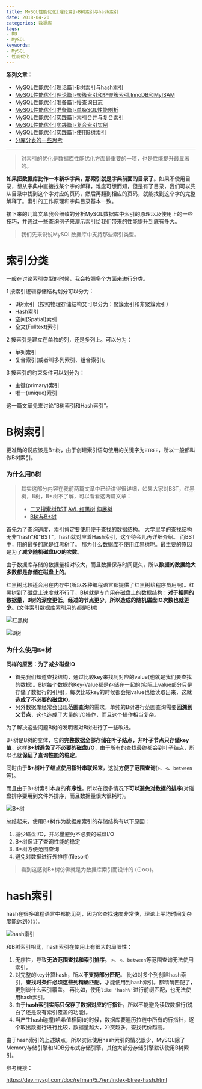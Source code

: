 ```yaml
---
title: MySQL性能优化[理论篇]-B树索引与hash索引
date: 2018-04-20
categories: 数据库
tags: 
- DB
- MySQL
keywords:
- MySQL
- 性能优化
---
```


**系列文章：**

* [MySQL性能优化[理论篇]-B树索引与hash索引](https://blog.hufeifei.cn/2018/04/DB/mysql/01-b-tree-hash-index/)
* [MySQL性能优化[理论篇]-聚簇索引和非聚簇索引,InnoDB和MyISAM](https://blog.hufeifei.cn/2018/04/DB/mysql/02-cluster-index/)
* [MySQL性能优化[准备篇]-慢查询日志](https://blog.hufeifei.cn/2018/04/DB/mysql/03-slow-log/)
* [MySQL性能优化[准备篇]-单条SQL性能剖析](https://blog.hufeifei.cn/2018/04/DB/mysql/04-profiling)
* [MySQL性能优化[实践篇]-索引合并与复合索引](https://blog.hufeifei.cn/2018/04/DB/mysql/05-index-merge-composite-index/)
* [MySQL性能优化[实践篇]-复合索引实例](https://blog.hufeifei.cn/2018/04/DB/mysql/06-composite-index-instance/)
* [MySQL性能优化[实践篇]-使用B树索引](https://blog.hufeifei.cn/2018/04/DB/mysql/07-use-b-tree/)
* [分库分表的一些思考](https://blog.hufeifei.cn/2020/04/DB/Alibaba/TDDL/)

---

> 对索引的优化是数据库性能优化方面最重要的一项，也是性能提升最显著的。

**如果把数据库比作一本新华字典，那索引就是字典前面的目录了**。如果不使用目录，想从字典中直接找某个字的解释，难度可想而知，但是有了目录，我们可以先从目录中找到这个字对应的页码，然后再翻到相应的页码，就能找到这个字的完整解释了。索引的工作原理和字典目录基本一致。

接下来的几篇文章我会细致的分析MySQL数据库中索引的原理以及使用上的一些技巧，并通过一些查询例子来演示索引给我们带来的性能提升到底有多大。

> 我们先来说说MySQL数据库中支持那些索引类型。

# 索引分类

一般在讨论索引类型的时候，我会按照多个方面来进行分类。

1 按索引逻辑存储结构划分可以分为：

* B树索引（按照物理存储结构又可以分为：聚簇索引和非聚簇索引）
* Hash索引
* 空间(Spatial)索引
* 全文(Fulltext)索引

2 按索引是建立在单独的列，还是多列上。可以分为：

* 单列索引
* 复合索引(或者叫多列索引、组合索引)。

3  按索引的约束条件可以划分为：

* 主键(primary)索引
* 唯一(unique)索引

这一篇文章先来讨论“B树索引和Hash索引”。

# B树索引

更准确的说应该是B+树，由于创建索引语句使用的关键字为`BTREE`，所以一般都叫做B树索引。

### 为什么用B树

> 其实这部分内容在我前两篇文章中已经讲得很详细，如果大家对BST，红黑树，B树，B+树不了解，可以看看这两篇文章：
> * [二叉搜索树BST,AVL,红黑树,伸展树](https://blog.csdn.net/holmofy/article/details/79692613)
> * [B树与B+树](https://blog.csdn.net/holmofy/article/details/79830773)

首先为了查询速度，索引肯定要使用便于查找的数据结构。
大学里学的查找结构无非“hash”和"BST"，hash就对应着Hash索引，这个待会儿再详细介绍。
而BST中，用的最多的就是红黑树了。
那为什么数据库不使用红黑树呢。最主要的原因是为了**减少随机磁盘I/O的次数**。

由于数据库存储的数据量相对较大，而且数据保存时间更久，所以**数据的数据绝大多数都是存储在磁盘上的**。

红黑树比较适合用在内存中(所以各种编程语言都提供了红黑树给程序员用啊)。红黑树到了磁盘上速度就不行了，B树就是专门用在磁盘上的数据结构：**对于相同的数据量，B树的深度更低，经过的节点更少，所以造成的随机磁盘IO次数也就更少**。(文件索引数据库索引用的都是B树)

![红黑树](http://tva1.sinaimg.cn/large/bda5cd74gy1fqic287p4eg20fq06qmxn.gif)

![B树](http://tva1.sinaimg.cn/large/bda5cd74gy1fqic4i8n8xg20eu04vmxk.gif)

### 为什么使用B+树

**同样的原因：为了减少磁盘IO**

* 首先我们知道查找结构，通过比较key来找到对应的value(也就是我们要查找的数据)。B树每个数据的Key-Value都是存储在一起的(实际上value部分只是存储了数据行的引用)，每次比较key的时候都会把value也给读取出来，这就**造成了不必要的磁盘IO**。
* 另外数据库经常会出现**范围查询**的需求，单纯的B树进行范围查询需要**回溯到父节点**，这也造成了大量的I/O操作，而且这个操作相当复杂。

为了解决这些问题B树的发明者对B树进行了一些改进。

B+树是B树的变体，它的**完整数据全部存储在叶子结点，非叶子节点只存储key值**，这样**B+树避免了不必要的磁盘I/O**，由于所有的查找最终都会到叶子结点，所以也就**保证了查询性能的稳定**。

同时由于**B+树叶子结点使用指针串联起来**，这就**方便了范围查询**(`>`、`<`、`between`等)。

而且由于B+树索引本身的**有序性**，所以在很多情况下**可以避免对数据的排序**(对磁盘排序要用到文件外排序，而且数据量很大很耗时)。

![B+树](http://tva1.sinaimg.cn/large/bda5cd74gy1ftod7o55hkj20ry0k379y.jpg)

总结起来，使用B+树作为数据库索引的存储结构有以下原因：
1. 减少磁盘I/O，并尽量避免不必要的磁盘I/O
2. B+树保证了查询性能的稳定
3. B+树方便范围查询
4. 避免对数据进行外排序(filesort)

> 看到这感觉B+树仿佛就是为数据库索引而设计的 (⊙o⊙)。

# hash索引

hash在很多编程语言中都能见到，因为它查找速度非常快，理论上平均时间复杂度能达到`O(1)`。

![hash索引](http://tva1.sinaimg.cn/large/bda5cd74gy1fqieqgqbarg20gr08hglm.jpg)



和B树索引相比，hash索引在使用上有很大的局限性：

1. 无序性，导致**无法范围查找和索引排序**。
  `>`、`<`、`between`等范围查询无法使用索引。
2. 对完整的key计算hash，所以**不支持部分匹配**。
  比如对多个列创建hash索引，**查找时条件必须这些列精确匹配**，才能使用到hash索引。都精确匹配了，更别谈什么索引覆盖。
  再比如，使用`like 'hash%'`进行前缀匹配，也无法使用hash索引。
3. 由于**hash索引实际只保存了数据对应的行指针**，所以不能避免读取数据行(说白了还是没有索引覆盖的功能)。
4. 当产生hash碰撞(哈希值相同)的时候，数据库要遍历拉链中所有的行指针，逐个取出数据行进行比较，数据量越大，冲突越多，查找代价越高。

由于hash索引的上述缺点，所以实际使用hash索引的情况很少，MySQL除了Memory存储引擎和NDB分布式存储引擎，其他大部分存储引擎默认使用B树索引。



参考链接：

https://dev.mysql.com/doc/refman/5.7/en/index-btree-hash.html
